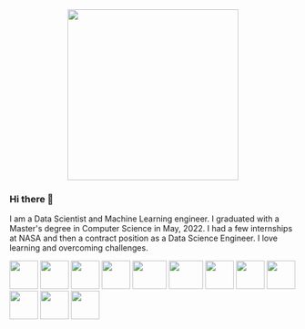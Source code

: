 <div id="header" align="center">
  <img src="https://media.giphy.com/media/LujfegRWzJn3y/giphy.gif" width="300"/>
</div>

### Hi there 👋

I am a Data Scientist and Machine Learning engineer. I graduated with a Master's degree in Computer Science in May, 2022. I had a few internships at NASA and then a contract position as a Data Science Engineer. I love learning and overcoming challenges. 


<img src="https://github.com/lauxpaux/lauxpaux/assets/40530704/cc1ba782-831a-4b35-8452-bf80b4d5f958" width="50" height="50">
<img src="https://github.com/lauxpaux/lauxpaux/assets/40530704/1be8dc20-2e71-4702-8a39-eb0954ebc397" width="50" height="50">
<img src="https://github.com/lauxpaux/lauxpaux/assets/40530704/1e12101d-880f-4f6c-8d7b-9e97182bafbb" width="50 height="50">
<img src="https://github.com/lauxpaux/lauxpaux/assets/40530704/c8d36814-25b8-4bbf-b350-8550ca33befa" width="50 height="50">
<img src="https://github.com/lauxpaux/lauxpaux/assets/40530704/ac38becf-0f39-4783-9a35-8fc85e42aa3a" width="60" height="50">
<img src="https://github.com/lauxpaux/lauxpaux/assets/40530704/e568851d-88ee-47f8-86b3-98550723e5d9" width="60" height="50">
<img src="https://github.com/lauxpaux/lauxpaux/assets/40530704/76bef0a6-8cdb-4c66-a012-3c8d5c131cae" width="50" height="50">
<img src="https://github.com/lauxpaux/lauxpaux/assets/40530704/8b999f94-20c6-4d27-accd-3d64d270ba0c" width="50" height="50">
<img src="https://github.com/lauxpaux/lauxpaux/assets/40530704/530a709d-6a64-47e4-b125-c71275eb7778" width="50" height="50">
<img src="https://github.com/lauxpaux/lauxpaux/assets/40530704/c4d57977-2c51-4de0-a6d3-e37dba216f7f" width="50" height="50">
<img src="https://github.com/lauxpaux/lauxpaux/assets/40530704/bebee0fc-59dc-47c8-8f2b-84e65b2ae0f5" width="50" height="50">
<img src="https://github.com/lauxpaux/lauxpaux/assets/40530704/6c9ad51e-0cfe-4320-b90e-84445ea3b4c6" width="50" height="50">

<!--
**lauxpaux/lauxpaux** is a ✨ _special_ ✨ repository because its `README.md` (this file) appears on your GitHub profile.

Here are some ideas to get you started:

- 🔭 I’m currently working on ...
- 🌱 I’m currently learning ...
- 👯 I’m looking to collaborate on ...
- 🤔 I’m looking for help with ...
- 💬 Ask me about ...![Uploading python.svg…]()

- 📫 How to reach me: ...
- 😄 Pronouns: ...
- ⚡ Fun fact: ...
-->
